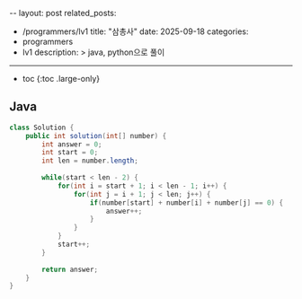 --
layout: post
related_posts:
  - /programmers/lv1
title:  "삼총사"
date:   2025-09-18
categories:
  - programmers
  - lv1
description: >
  java, python으로 풀이
---
* toc
{:toc .large-only}

## Java
```java
class Solution {
    public int solution(int[] number) {
        int answer = 0;
        int start = 0;
        int len = number.length;
        
        while(start < len - 2) {
            for(int i = start + 1; i < len - 1; i++) {
                for(int j = i + 1; j < len; j++) {
                    if(number[start] + number[i] + number[j] == 0) {
                        answer++;
                    }
                }
            }
            start++;
        }
        
        return answer;
    }
}
```